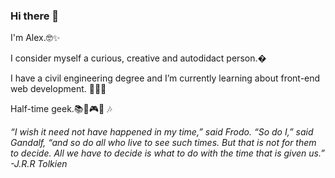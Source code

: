 ### Hi there 👋

I'm Alex.🤓✨

I consider myself a curious, creative and autodidact person.�

I have a civil engineering degree and I’m currently learning about front-end web development. 👀👩‍💻

Half-time geek.📚🎥🎮🔭 🎶




*“I wish it need not have happened in my time,” said Frodo. “So do I,” said Gandalf, “and so do all who live to see such times. But that is not for them to decide. All we have to decide is what to do with the time that is given us.” -J.R.R Tolkien*
